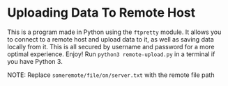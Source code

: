 # Uploading Data To Remote Host
This is a program made in Python using the `ftpretty` module. It allows you to connect to a remote host and upload data to it, as well as saving data locally from it. This is all secured by username and password for a more optimal experience. Enjoy! Run `python3 remote-upload.py` in a terminal if you have Python 3.

NOTE: Replace `someremote/file/on/server.txt` with the remote file path
